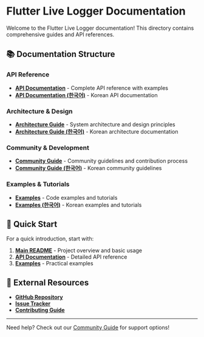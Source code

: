 # Flutter Live Logger Documentation

Welcome to the Flutter Live Logger documentation! This directory contains comprehensive guides and API references.

## 📚 Documentation Structure

### API Reference

- [**API Documentation**](api/README.md) - Complete API reference with examples
- [**API Documentation (한국어)**](api/README.ko.md) - Korean API documentation

### Architecture & Design

- [**Architecture Guide**](ARCHITECTURE.md) - System architecture and design principles
- [**Architecture Guide (한국어)**](ARCHITECTURE.ko.md) - Korean architecture documentation

### Community & Development

- [**Community Guide**](COMMUNITY.md) - Community guidelines and contribution process
- [**Community Guide (한국어)**](COMMUNITY.ko.md) - Korean community guidelines

### Examples & Tutorials

- [**Examples**](examples/README.md) - Code examples and tutorials
- [**Examples (한국어)**](examples/README.ko.md) - Korean examples and tutorials

## 🚀 Quick Start

For a quick introduction, start with:

1. [**Main README**](../README.md) - Project overview and basic usage
2. [**API Documentation**](api/README.md) - Detailed API reference
3. [**Examples**](examples/README.md) - Practical examples

## 🔗 External Resources

- [**GitHub Repository**](https://github.com/curogom/flutter_live_logger)
- [**Issue Tracker**](https://github.com/curogom/flutter_live_logger/issues)
- [**Contributing Guide**](../CONTRIBUTING.md)

---

Need help? Check out our [Community Guide](COMMUNITY.md) for support options!
